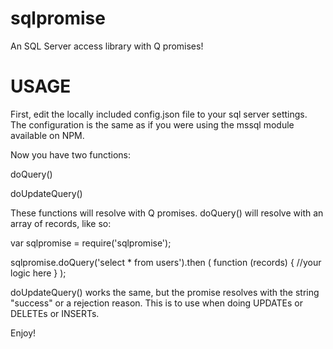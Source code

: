 sqlpromise
==========

An SQL Server access library with Q promises!


USAGE
=====

First, edit the locally included config.json file to your sql server settings. The configuration is the same as if you were using the mssql module available on NPM.

Now you have two functions:

doQuery()

doUpdateQuery()

These functions will resolve with Q promises.  doQuery() will resolve with an array of records, like so:

var sqlpromise = require('sqlpromise');

sqlpromise.doQuery('select *  from users').then (
  function (records) {
    //your logic here
  }
);

doUpdateQuery() works the same, but the promise resolves with the string "success" or a rejection reason. This is to use when doing UPDATEs or DELETEs or INSERTs.

Enjoy!

